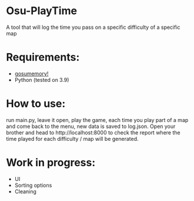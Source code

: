 # Osu-PlayTime
A tool that will log the time you pass on a specific difficulty of a specific map

# Requirements:

- [gosumemory!](https://github.com/l3lackShark/gosumemory)
- Python (tested on 3.9)

# How to use:

run main.py, leave it open, play the game, each time you play part of a map and come back to the menu, new data is saved to log.json.
Open your brother and head to http://localhost:8000 to check the report where the time played for each difficulty / map will be generated.

# Work in progress:

- UI
- Sorting options
- Cleaning
